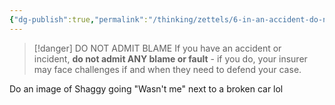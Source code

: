 ```yaml
---
{"dg-publish":true,"permalink":"/thinking/zettels/6-in-an-accident-do-not-admit-blame/","noteIcon":"","created":"2025-04-22T10:35","updated":"2025-04-22T10:36"}
---
```


> [!danger] DO NOT ADMIT BLAME
> If you have an accident or incident, **do not admit ANY blame or fault** - if you do, your insurer may face challenges if and when they need to defend your case.

Do an image of Shaggy going "Wasn't me" next to a broken car lol 